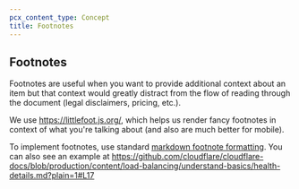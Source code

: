 ```yaml
---
pcx_content_type: Concept
title: Footnotes
---
```


## Footnotes

Footnotes are useful when you want to provide additional context about an item but that context would greatly distract from the flow of reading through the document (legal disclaimers, pricing, etc.).

We use https://littlefoot.js.org/, which helps us render fancy footnotes in context of what you're talking about (and also are much better for mobile).

To implement footnotes, use standard [markdown footnote formatting](https://github.blog/changelog/2021-09-30-footnotes-now-supported-in-markdown-fields/). You can also see an example at https://github.com/cloudflare/cloudflare-docs/blob/production/content/load-balancing/understand-basics/health-details.md?plain=1#L17 